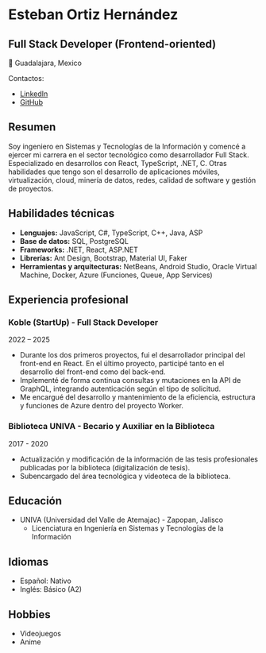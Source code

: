 # Esteban Ortiz Hernández 
## Full Stack Developer (Frontend-oriented)

📍 Guadalajara, Mexico

Contactos:
- [LinkedIn](https://www.linkedin.com/in/esteban-ortiz-hern%C3%A1ndez/)
- [GitHub](https://github.com/EstebanOrtiz1)

## Resumen
Soy ingeniero en Sistemas y Tecnologías de la Información y comencé a ejercer mi carrera en el sector tecnológico como desarrollador Full Stack. Especializado en desarrollos con React, TypeScript, .NET, C. Otras habilidades que tengo son el desarrollo de aplicaciones móviles, virtualización, cloud, minería de datos, redes, calidad de software y gestión de proyectos.

## Habilidades técnicas
- **Lenguajes:** JavaScript, C#, TypeScript, C++, Java, ASP
- **Base de datos:** SQL, PostgreSQL
- **Frameworks:** .NET, React, ASP.NET
- **Librerías:** Ant Design, Bootstrap, Material UI, Faker
- **Herramientas y arquitecturas:** NetBeans, Android Studio, Oracle Virtual Machine, Docker, Azure (Funciones, Queue, App Services)

## Experiencia profesional
### Koble (StartUp) - Full Stack Developer
2022 – 2025

- Durante los dos primeros proyectos, fui el desarrollador principal del front-end en React. En el último proyecto, participé tanto en el desarrollo del front-end como del back-end.
- Implementé de forma continua consultas y mutaciones en la API de GraphQL, integrando autenticación según el tipo de solicitud.
- Me encargué del desarrollo y mantenimiento de la eficiencia, estructura y funciones de Azure dentro del proyecto Worker.

### Biblioteca UNIVA - Becario y Auxiliar en la Biblioteca
2017 - 2020

- Actualización y modificación de la información de las tesis profesionales publicadas por la biblioteca (digitalización de tesis).
- Subencargado del área tecnológica y videoteca de la biblioteca.

## Educación
- UNIVA (Universidad del Valle de Atemajac) - Zapopan, Jalisco
  - Licenciatura en Ingeniería en Sistemas y Tecnologías de la Información

## Idiomas
- Español: Nativo
- Inglés: Básico (A2)

## Hobbies
- Videojuegos
- Anime



